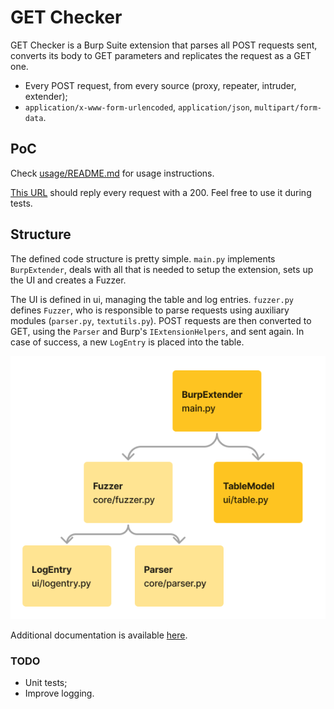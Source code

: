 # GET Checker

GET Checker is a Burp Suite extension that parses all POST requests sent, converts its body to GET parameters and replicates the request as a GET one.
- Every POST request, from every source (proxy, repeater, intruder, extender);
- `application/x-www-form-urlencoded`, `application/json`, `multipart/form-data`.

## PoC
Check [usage/README.md](usage/README.md) for usage instructions.

[This URL](http://i.geraldino2.com/dr?status=200&body=ok) should reply every request with a 200. Feel free to use it during tests.

## Structure
The defined code structure is pretty simple. `main.py` implements `BurpExtender`, deals with all that is needed to setup the extension, sets up the UI and creates a Fuzzer.

The UI is defined in ui, managing the table and log entries. `fuzzer.py` defines `Fuzzer`, who is responsible to parse requests using auxiliary modules (`parser.py`, `textutils.py`). POST requests are then converted to GET, using the `Parser` and Burp's `IExtensionHelpers`, and sent again. In case of success, a new `LogEntry` is placed into the table.

![image](codestructure.png)


Additional documentation is available [here](docs.md).

### TODO
- Unit tests;
- Improve logging.
